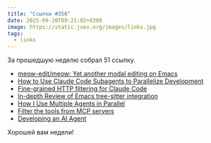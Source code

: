 ```yaml
---
title: "Ссылки #356"
date: 2025-09-20T09:21:02+0300
image: https://static.juev.org/images/links.jpg
tags:
  - links
---
```


За прошедшую неделю собрал 51 ссылку.

- [meow-edit/meow: Yet another modal editing on Emacs](https://github.com/meow-edit/meow)
- [How to Use Claude Code Subagents to Parallelize Development](https://zachwills.net/how-to-use-claude-code-subagents-to-parallelize-development/)
- [Fine-grained HTTP filtering for Claude Code](https://ammar.io/blog/httpjail)
- [In-depth Review of Emacs tree-sitter integration](https://archive.casouri.cc/note/2025/emacs-tree-sitter-in-depth/index.html)
- [How I Use Multiple Agents in Parallel](https://dolthub.com/blog/2025-08-28-how-i-use-multiple-agents-in-parallel/)
- [Filter the tools from MCP servers](http://blog.pamelafox.org/2025/09/filter-tools-from-mcp-servers.html)
- [Developing an AI Agent](https://dolthub.com/blog/2025-09-19-agentic-development/)

Хорошей вам недели!
